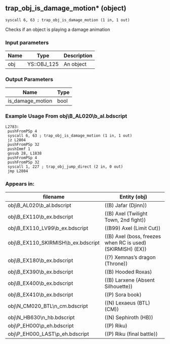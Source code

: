 ## trap_obj_is_damage_motion* (object)

`syscall 6, 63 ; trap_obj_is_damage_motion (1 in, 1 out)`

Checks if an object is playing a damage animation

### Input parameters
| Name | Type | Description
|------|------|------------
| obj   | YS::OBJ_125   | An object


### Output Parameters
| Name | Type
|------|-----
| is_damage_motion   | bool   
### Example Usage From obj\B_AL020\b_al.bdscript
```plaintext
L2783:
 pushFromPSp 4
 syscall 6, 63 ; trap_obj_is_damage_motion (1 in, 1 out)
 jz L2804
 pushFromPSp 32
 pushImmf 1
 gosub 28, L1838
 pushFromPSp 4
 pushFromPSp 32
 syscall 1, 227 ; trap_obj_jump_direct (2 in, 0 out)
 jmp L2804
```


### Appears in:
| filename | Entity (obj)
|----------|-------------
| obj\B_AL020\b_al.bdscript       | ((B) Jafar (Djinn))          
| obj\B_EX110\b_ex.bdscript       | ((B) Axel (Twilight Town, 2nd fight))          
| obj\B_EX110_LV99\b_ex.bdscript       | ((B99) Axel (Limit Cut))          
| obj\B_EX110_SKIRMISH\b_ex.bdscript       | ((B) Axel (boss, freezes when RC is used) (SKIRMISH) (EX))          
| obj\B_EX180\b_ex.bdscript       | ((?) Xemnas’s dragon (Throne))          
| obj\B_EX390\b_ex.bdscript       | ((B) Hooded Roxas)          
| obj\B_EX400\b_ex.bdscript       | ((B) Larxene (Absent Silhouette))          
| obj\B_EX410\b_ex.bdscript       | ((P) Sora book)          
| obj\N_CM020_BTL\n_cm.bdscript       | ((N) Lexaeus (BTL) (CM))          
| obj\N_HB630\n_hb.bdscript       | ((N) Sephiroth (HB))          
| obj\P_EH000\p_eh.bdscript       | ((P) Riku)          
| obj\P_EH000_LAST\p_eh.bdscript       | ((P) Riku (final battle))          



